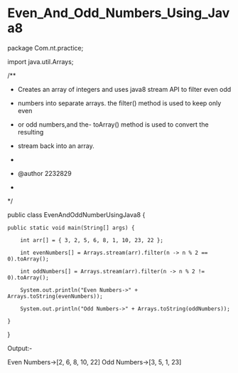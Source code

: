 # Even_And_Odd_Numbers_Using_Java8

package Com.nt.practice;

import java.util.Arrays;

/**

 * Creates an array of integers and uses java8 stream API to filter even odd
 
 * numbers into separate arrays. the filter() method is used to keep only even
 
 * or odd numbers,and the- toArray() method is used to convert the resulting
 
 * stream back into an array.
 * 
 * @author 2232829
 *
 */
 
public class EvenAndOddNumberUsingJava8 {

	public static void main(String[] args) {
  
		int arr[] = { 3, 2, 5, 6, 8, 1, 10, 23, 22 };
    
		int evenNumbers[] = Arrays.stream(arr).filter(n -> n % 2 == 0).toArray();
    
		int oddNumbers[] = Arrays.stream(arr).filter(n -> n % 2 != 0).toArray();

		System.out.println("Even Numbers->" + Arrays.toString(evenNumbers));
    
		System.out.println("Odd Numbers->" + Arrays.toString(oddNumbers));

	}

}

Output:-

Even Numbers->[2, 6, 8, 10, 22]
Odd Numbers->[3, 5, 1, 23]

